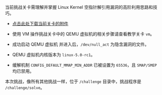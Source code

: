 当前挑战关卡需理解并掌握 Linux Kernel 空指针解引用漏洞的高阶利用思路和技巧。

- [点击此处下载当前关卡的附件](https://box.cse.hust.edu.cn/seafhttp/f/4e9005d0622b42969fdf)

- 使用 VM 操作挑战关卡中的 QEMU 虚拟机的相关步骤请查看教学关卡 `vm`。

- 成功启动 QEMU 虚拟机 并进入后，`/dev/null_act` 为隐含漏洞的文件。

- QEMU 虚拟机内核版本为 `linux-5.0-rc1`。

- 缓解机制 `CONFIG_DEFAULT_MMAP_MIN_ADDR` 已被设置为 `65536`，且 `SMAP/SMEP` 均已禁用。

本次挑战，像所有其他挑战一样，位于 `/challenge` 目录中，挑战程序是 `/challenge/solve`。